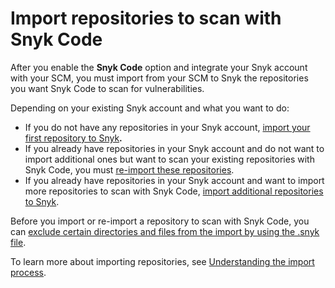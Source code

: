 # Import repositories to scan with Snyk Code

After you enable the **Snyk Code** option and integrate your Snyk account with your SCM, you must import from your SCM to Snyk the repositories you want Snyk Code to scan for vulnerabilities.

Depending on your existing Snyk account and what you want to do:

* If you do not have any repositories in your Snyk account, [import your first repository to Snyk](../../snyk-code/snyk-code-and-your-repositories/importing-your-first-repository-to-snyk.md)**.**
* If you already have repositories in your Snyk account and do not want to import additional ones but want to scan your existing repositories with Snyk Code, you must [re-import these repositories](../../snyk-code/snyk-code-and-your-repositories/re-importing-existing-repositories-for-snyk-code-testing.md).
* If you already have repositories in your Snyk account and want to import more repositories to scan with Snyk Code, [import additional repositories to Snyk](../../snyk-code/snyk-code-and-your-repositories/importing-additional-repositories-to-snyk.md).

Before you import or re-import a repository to scan with Snyk Code, you can [exclude certain directories and files from the import by using the .snyk file](../../snyk-code/snyk-code-and-your-repositories/excluding-directories-and-files-from-the-import-process.md).

To learn more about importing repositories, see [Understanding the import process](../../snyk-code/snyk-code-and-your-repositories/understanding-the-import-process-on-the-web-ui.md).
